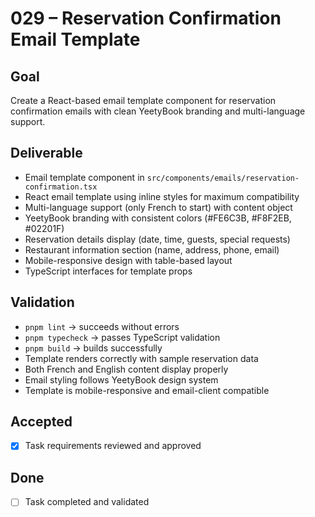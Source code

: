 # 029 – Reservation Confirmation Email Template

## Goal

Create a React-based email template component for reservation confirmation emails with clean YeetyBook branding and multi-language support.

## Deliverable

- Email template component in `src/components/emails/reservation-confirmation.tsx`
- React email template using inline styles for maximum compatibility
- Multi-language support (only French to start) with content object
- YeetyBook branding with consistent colors (#FE6C3B, #F8F2EB, #02201F)
- Reservation details display (date, time, guests, special requests)
- Restaurant information section (name, address, phone, email)
- Mobile-responsive design with table-based layout
- TypeScript interfaces for template props

## Validation

- `pnpm lint` → succeeds without errors
- `pnpm typecheck` → passes TypeScript validation
- `pnpm build` → builds successfully
- Template renders correctly with sample reservation data
- Both French and English content display properly
- Email styling follows YeetyBook design system
- Template is mobile-responsive and email-client compatible

## Accepted

- [x] Task requirements reviewed and approved

## Done

- [ ] Task completed and validated
